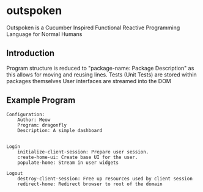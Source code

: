 # outspoken
Outspoken is a Cucumber Inspired Functional Reactive Programming Language for Normal Humans

## Introduction

Program structure is reduced to "package-name: Package Description" as this allows for moving and reusing lines.
Tests (Unit Tests) are stored within packages themselves
User interfaces are streamed into the DOM


## Example Program

	Configuration:
		Author: Meow
		Program: dragonfly
		Description: A simple dashboard


	Login
		initialize-client-session: Prepare user session.
		create-home-ui: Create base UI for the user.
		populate-home: Stream in user widgets

	Logout
		destroy-client-session: Free up resources used by client session
		redirect-home: Redirect browser to root of the domain

